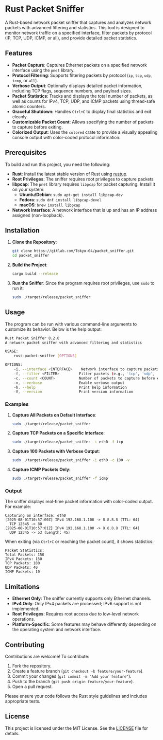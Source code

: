 # Rust Packet Sniffer

A Rust-based network packet sniffer that captures and analyzes network packets with advanced filtering and statistics. This tool is designed to monitor network traffic on a specified interface, filter packets by protocol (IP, TCP, UDP, ICMP, or all), and provide detailed packet statistics.

## Features

- **Packet Capture**: Captures Ethernet packets on a specified network interface using the `pnet` library.
- **Protocol Filtering**: Supports filtering packets by protocol (`ip`, `tcp`, `udp`, `icmp`, or `all`).
- **Verbose Output**: Optionally displays detailed packet information, including TCP flags, sequence numbers, and payload sizes.
- **Packet Statistics**: Tracks and displays the total number of packets, as well as counts for IPv4, TCP, UDP, and ICMP packets using thread-safe atomic counters.
- **Graceful Shutdown**: Handles `Ctrl+C` to display final statistics and exit cleanly.
- **Customizable Packet Count**: Allows specifying the number of packets to capture before exiting.
- **Colorized Output**: Uses the `colored` crate to provide a visually appealing console output with color-coded protocol information.

## Prerequisites

To build and run this project, you need the following:

- **Rust**: Install the latest stable version of Rust using [rustup](https://rustup.rs/).
- **Root Privileges**: The sniffer requires root privileges to capture packets
- **libpcap**: The `pnet` library requires `libpcap` for packet capturing. Install it on your system:
  - **Ubuntu/Debian**: `sudo apt-get install libpcap-dev`
  - **Fedora**: `sudo dnf install libpcap-devel`
  - **macOS**: `brew install libpcap`
- **Network Interface**: A network interface that is up and has an IP address assigned (non-loopback).

## Installation

1. **Clone the Repository**:
   ```bash
   git clone https://gitlab.com/Tokyo-04/packet_sniffer.git
   cd packet_sniffer
   ```

2. **Build the Project**:
   ```bash
   cargo build --release
   ```

3. **Run the Sniffer**:
   Since the program requires root privileges, use `sudo` to run it:
   ```bash
   sudo ./target/release/packet_sniffer
   ```

## Usage

The program can be run with various command-line arguments to customize its behavior. Below is the help output:

```bash
Rust Packet Sniffer 0.2.0
A network packet sniffer with advanced filtering and statistics

USAGE:
    rust-packet-sniffer [OPTIONS]

OPTIONS:
    -i, --interface <INTERFACE>    Network interface to capture packets from
    -f, --filter <FILTER>         Filter packets (e.g., 'tcp', 'udp', 'ip', 'icmp', 'all') [default: all]
    -c, --count <COUNT>           Number of packets to capture before exiting
    -v, --verbose                 Enable verbose output
    -h, --help                    Print help information
    -V, --version                 Print version information
```

### Examples

1. **Capture All Packets on Default Interface**:
   ```bash
   sudo ./target/release/packet_sniffer
   ```

2. **Capture TCP Packets on a Specific Interface**:
   ```bash
   sudo ./target/release/packet_sniffer -i eth0 -f tcp
   ```

3. **Capture 100 Packets with Verbose Output**:
   ```bash
   sudo ./target/release/packet_sniffer -i eth0 -c 100 -v
   ```

4. **Capture ICMP Packets Only**:
   ```bash
   sudo ./target/release/packet_sniffer -f icmp
   ```

### Output

The sniffer displays real-time packet information with color-coded output. For example:

```
Capturing on interface: eth0
[2025-08-01T10:57:00Z] IPv4 192.168.1.100 -> 8.8.8.8 (TTL: 64)
  TCP 12345 -> 80
[2025-08-01T10:57:01Z] IPv4 192.168.1.100 -> 8.8.8.8 (TTL: 64)
  UDP 12345 -> 53 (Length: 45)
```

When exiting (via `Ctrl+C` or reaching the packet count), it shows statistics:

```
Packet Statistics:
Total Packets: 150
IPv4 Packets: 150
TCP Packets: 100
UDP Packets: 40
ICMP Packets: 10
```

## Limitations

- **Ethernet Only**: The sniffer currently supports only Ethernet channels.
- **IPv4 Only**: Only IPv4 packets are processed; IPv6 support is not implemented.
- **Root Privileges**: Requires root access due to low-level network operations.
- **Platform-Specific**: Some features may behave differently depending on the operating system and network interface.

## Contributing

Contributions are welcome! To contribute:

1. Fork the repository.
2. Create a feature branch (`git checkout -b feature/your-feature`).
3. Commit your changes (`git commit -m "Add your feature"`).
4. Push to the branch (`git push origin feature/your-feature`).
5. Open a pull request.

Please ensure your code follows the Rust style guidelines and includes appropriate tests.

## License

This project is licensed under the MIT License. See the [LICENSE](LICENSE) file for details.
